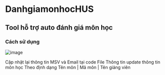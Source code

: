 # DanhgiamonhocHUS
## Tool hỗ trợ auto đánh giá môn học
### Cách sử dụng 
![image](https://user-images.githubusercontent.com/74479681/217997383-af051e8b-441e-4be0-84ff-74ba9522eab6.png)

Cập nhật lại thông tin MSV và Email tại code 
 File Thông tin update thông tin môn học 
Theo định dạng Tên môn | Mã môn | Tên giảng viên 
